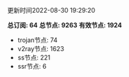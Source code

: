 更新时间2022-08-30 19:29:20

**总订阅: 64**
**总节点: 9263**
**有效节点: 1924**
- trojan节点: 74
- v2ray节点: 1623
- ss节点: 221
- ssr节点: 6
